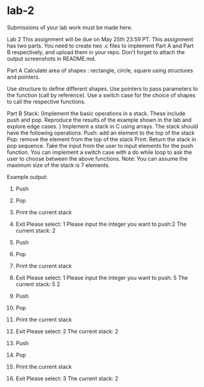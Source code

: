 # lab-2
Submissions of your lab work must be made here.



Lab 2
This assignment will be due on May 25th 23:59 PT.
This assignment has two parts. You need to create two .c files to implement Part A and Part B respectively, and upload them in your repo. Don’t forget to attach the output screenshots in README.md.

Part A
Calculate area of shapes : rectangle, circle, square using structures and pointers.

Use structure to define different shapes. Use pointers to pass parameters to the function (call by reference). Use a switch case for the choice of shapes to call the respective functions. 

Part B
Stack:  (Implement the basic operations in a stack. These include push and pop. 
Reproduce the results of the example shown in the lab and explore edge cases. )
Implement a stack in C using arrays. The stack should have the following operations:
Push: add an element to the top of the stack
Pop: remove the element from the top of the stack
Print: Return the stack in pop sequence. 
Take the input from the user to input elements for the push function. 
You can implement a switch case with a do while loop to ask the user to choose between the above functions. 
Note: You can assume the maximum size of the stack is 7 elements.

Example output:
1. Push
2. Pop
3. Print the current stack
4. Exit
Please select: 1
Please input the integer you want to push:2
The current stack: 2 


1. Push
2. Pop
3. Print the current stack
4. Exit
Please select: 1
Please input the integer you want to push: 5
The current stack: 5 2

1. Push
2. Pop
3. Print the current stack
4. Exit
Please select: 2
The current stack: 2 

1. Push
2. Pop
3. Print the current stack
4. Exit
Please select: 3
The current stack: 2 
